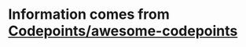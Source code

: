 # Information comes from [Codepoints/awesome-codepoints](https://github.com/Codepoints/awesome-codepoints)

